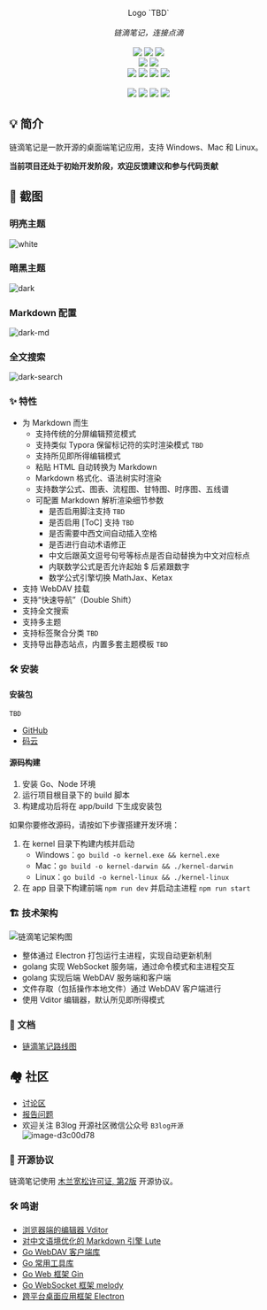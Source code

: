 <p align="center">
Logo `TBD`
<br><br>
<em>链滴笔记，连接点滴</em>
<br><br>
<a title="Build Status" target="_blank" href="https://travis-ci.org/88250/liandi"><img src="https://img.shields.io/travis/88250/liandi.svg?style=flat-square"></a>
<a title="Code Size" target="_blank" href="https://github.com/88250/liandi"><img src="https://img.shields.io/github/languages/code-size/88250/liandi.svg?style=flat-square"></a>
<a title="MulanPSL" target="_blank" href="https://github.com/88250/liandi/blob/master/LICENSE"><img src="https://img.shields.io/badge/license-MulanPSL-orange.svg?style=flat-square"></a>
<br>
<a title="Releases" target="_blank" href="https://github.com/88250/liandi/releases"><img src="https://img.shields.io/github/release/88250/liandi.svg?style=flat-square"></a>
<a title="Release Date" target="_blank" href="https://github.com/88250/liandi/releases"><img src="https://img.shields.io/github/release-date/88250/liandi.svg?style=flat-square&color=99CCFF"></a>
<br>
<a title="GitHub Commits" target="_blank" href="https://github.com/88250/liandi/commits/master"><img src="https://img.shields.io/github/commit-activity/m/88250/liandi.svg?style=flat-square"></a>
<a title="Last Commit" target="_blank" href="https://github.com/88250/liandi/commits/master"><img src="https://img.shields.io/github/last-commit/88250/liandi.svg?style=flat-square&color=FF9900"></a>
<a title="GitHub Pull Requests" target="_blank" href="https://github.com/88250/liandi/pulls"><img src="https://img.shields.io/github/issues-pr-closed/88250/liandi.svg?style=flat-square&color=FF9966"></a>
<a title="Hits" target="_blank" href="https://github.com/88250/hits"><img src="https://hits.b3log.org/88250/liandi.svg"></a>
<br><br>
<a title="GitHub Watchers" target="_blank" href="https://github.com/88250/liandi/watchers"><img src="https://img.shields.io/github/watchers/88250/liandi.svg?label=Watchers&style=social"></a>  
<a title="GitHub Stars" target="_blank" href="https://github.com/88250/liandi/stargazers"><img src="https://img.shields.io/github/stars/88250/liandi.svg?label=Stars&style=social"></a>  
<a title="GitHub Forks" target="_blank" href="https://github.com/88250/liandi/network/members"><img src="https://img.shields.io/github/forks/88250/liandi.svg?label=Forks&style=social"></a>  
<a title="Author GitHub Followers" target="_blank" href="https://github.com/88250"><img src="https://img.shields.io/github/followers/88250.svg?label=Followers&style=social"></a>
</p>

## 💡 简介

链滴笔记是一款开源的桌面端笔记应用，支持 Windows、Mac 和 Linux。

**当前项目还处于初始开发阶段，欢迎反馈建议和参与代码贡献**

## 📸 截图

### 明亮主题

![white](https://user-images.githubusercontent.com/873584/74507339-11e16080-4f37-11ea-8700-e9d4ebfa9787.png)

### 暗黑主题

![dark](https://user-images.githubusercontent.com/873584/74507336-0ee67000-4f37-11ea-827c-903644d0de3e.png)

### Markdown 配置

![dark-md](https://user-images.githubusercontent.com/873584/74507501-89af8b00-4f37-11ea-9de2-534aed8c2c78.png)

### 全文搜索

![dark-search](https://user-images.githubusercontent.com/873584/74507506-8c11e500-4f37-11ea-9ff2-b1c41b3be225.png)

### ✨  特性

* 为 Markdown 而生
  * 支持传统的分屏编辑预览模式
  * 支持类似 Typora 保留标记符的实时渲染模式 `TBD`
  * 支持所见即所得编辑模式
  * 粘贴 HTML 自动转换为 Markdown
  * Markdown 格式化、语法树实时渲染
  * 支持数学公式、图表、流程图、甘特图、时序图、五线谱
  * 可配置 Markdown 解析渲染细节参数
    * 是否启用脚注支持 `TBD`
    * 是否启用 [ToC] 支持 `TBD`
    * 是否需要中西文间自动插入空格
    * 是否进行自动术语修正
    * 中文后跟英文逗号句号等标点是否自动替换为中文对应标点
    * 内联数学公式是否允许起始 $ 后紧跟数字
    * 数学公式引擎切换 MathJax、Ketax
* 支持 WebDAV 挂载
* 支持“快速导航”（Double Shift）
* 支持全文搜索
* 支持多主题
* 支持标签聚合分类 `TBD`
* 支持导出静态站点，内置多套主题模板 `TBD`

### 🛠️ 安装

#### 安装包

`TBD`

* [GitHub](https://github.com/88250/liandi/releases)
* [码云](https://gitee.com/dl88250/liandi/releases)

#### 源码构建

1. 安装 Go、Node 环境
2. 运行项目根目录下的 build 脚本 
3. 构建成功后将在 app/build 下生成安装包

如果你要修改源码，请按如下步骤搭建开发环境：

1. 在 kernel 目录下构建内核并启动
   * Windows：`go build -o kernel.exe && kernel.exe`
   * Mac：`go build -o kernel-darwin && ./kernel-darwin`
   * Linux：`go build -o kernel-linux && ./kernel-linux`
2. 在 app 目录下构建前端 `npm run dev` 并启动主进程 `npm run start`

### 🏗️ 技术架构

![链滴笔记架构图](https://user-images.githubusercontent.com/873584/73417483-2e847280-4353-11ea-9e4c-2594c4b08b35.png)

* 整体通过 Electron 打包运行主进程，实现自动更新机制
* golang 实现 WebSocket 服务端，通过命令模式和主进程交互
* golang 实现后端 WebDAV 服务端和客户端
* 文件存取（包括操作本地文件）通过 WebDAV 客户端进行
* 使用 Vditor 编辑器，默认所见即所得模式

### 📜 文档

* [链滴笔记路线图](https://hacpai.com/article/1579786655216)

## 🏘️ 社区

* [讨论区](https://hacpai.com/tag/liandibiji)
* [报告问题](https://github.com/88250/liandi/issues/new)
* 欢迎关注 B3log 开源社区微信公众号 `B3log开源`  
  ![image-d3c00d78](https://user-images.githubusercontent.com/873584/71566370-0d312c00-2af2-11ea-8ea1-0d45d6f0db20.png)

### 📄 开源协议

链滴笔记使用 [木兰宽松许可证, 第2版](http://license.coscl.org.cn/MulanPSL2) 开源协议。

### 🛠️ 鸣谢

* [浏览器端的编辑器 Vditor](https://github.com/Vanessa219/vditor)
* [对中文语境优化的 Markdown 引擎 Lute](https://github.com/88250/lute)
* [Go WebDAV 客户端库](https://github.com/88250/gowebdav)
* [Go 常用工具库](https://github.com/88250/gulu)
* [Go Web 框架 Gin](https://github.com/gin-gonic/gin)
* [Go WebSocket 框架 melody](https://github.com/olahol/melody)
* [跨平台桌面应用框架 Electron](https://github.com/electron/electron)
